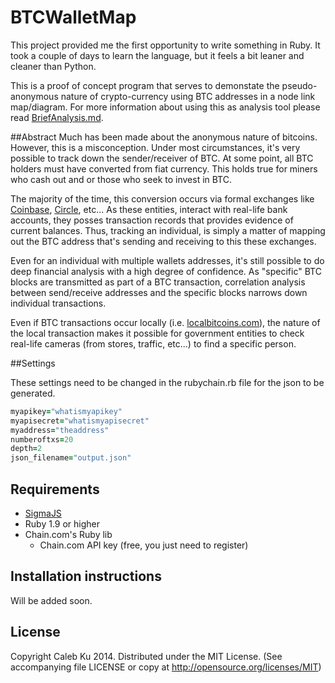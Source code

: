 BTCWalletMap
============
This project provided me the first opportunity to write something in Ruby. It took a couple of days to learn the language, but it feels a bit leaner and cleaner than Python.

This is a proof of concept program that serves to demonstate the pseudo-anonymous nature of crypto-currency using BTC addresses in a node link map/diagram. For more information about using this as analysis tool please read [BriefAnalysis.md](https://github.com/Scootie/BTCWalletMap/blob/master/BriefAnalysis.md).

##Abstract
Much has been made about the anonymous nature of bitcoins. However, this is a misconception. Under most circumstances, it's very possible to track down the sender/receiver of BTC. At some point, all BTC holders must have converted from fiat currency. This holds true for miners who cash out and or those who seek to invest in BTC.

The majority of the time, this conversion occurs via formal exchanges like [Coinbase](http://coinbase.com), [Circle](http://www.circle.com), etc... As these entities, interact with real-life bank accounts, they posses transaction records that provides evidence of current balances. Thus, tracking an individual, is simply a matter of mapping out the BTC address that's sending and receiving to this these exchanges.

Even for an individual with multiple wallets addresses, it's still possible to do deep financial analysis with a high degree of confidence. As "specific" BTC blocks are transmitted as part of a BTC transaction, correlation analysis between send/receive addresses and the specific blocks narrows down individual transactions. 

Even if BTC transactions occur locally (i.e. [localbitcoins.com](http://localbitcoins.com)), the nature of the local transaction makes it possible for government entities to check real-life cameras (from stores, traffic, etc...) to find a specific person.

##Settings

These settings need to be changed in the rubychain.rb file for the json to be generated.
```Ruby
myapikey="whatismyapikey"
myapisecret="whatismyapisecret"
myaddress="theaddress"
numberoftxs=20
depth=2
json_filename="output.json"
```

## Requirements
  
* [SigmaJS](http://sigmajs.org)
* Ruby 1.9 or higher
* Chain.com's Ruby lib
  * Chain.com API key (free, you just need to register)
  
## Installation instructions

Will be added soon.

## License

Copyright Caleb Ku 2014. Distributed under the MIT License. (See accompanying file LICENSE or copy at http://opensource.org/licenses/MIT)

